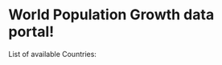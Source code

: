 # World Population Growth data portal!

List of available Countries:

<Catalog datasets={datasets} />
